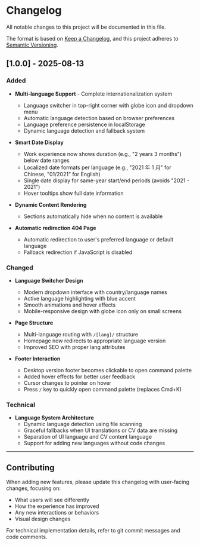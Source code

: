 # Changelog

All notable changes to this project will be documented in this file.

The format is based on [Keep a Changelog](https://keepachangelog.com/en/1.0.0/),
and this project adheres to [Semantic Versioning](https://semver.org/spec/v2.0.0.html).

## [1.0.0] - 2025-08-13

### Added
- **Multi-language Support** - Complete internationalization system
  - Language switcher in top-right corner with globe icon and dropdown menu
  - Automatic language detection based on browser preferences
  - Language preference persistence in localStorage
  - Dynamic language detection and fallback system
  
- **Smart Date Display**
  - Work experience now shows duration (e.g., "2 years 3 months") below date ranges
  - Localized date formats per language (e.g., "2021 年 1 月" for Chinese, "01/2021" for English)
  - Single date display for same-year start/end periods (avoids "2021 - 2021")
  - Hover tooltips show full date information
  
- **Dynamic Content Rendering**
  - Sections automatically hide when no content is available
  
- **Automatic redirection 404 Page**
  - Automatic redirection to user's preferred language or default language
  - Fallback redirection if JavaScript is disabled

### Changed
- **Language Switcher Design**
  - Modern dropdown interface with country/language names
  - Active language highlighting with blue accent
  - Smooth animations and hover effects
  - Mobile-responsive design with globe icon only on small screens
  
- **Page Structure**
  - Multi-language routing with `/[lang]/` structure
  - Homepage now redirects to appropriate language version
  - Improved SEO with proper lang attributes
  
- **Footer Interaction**
  - Desktop version footer becomes clickable to open command palette
  - Added hover effects for better user feedback
  - Cursor changes to pointer on hover
  - Press `/` key to quickly open command palette (replaces Cmd+K)


### Technical
- **Language System Architecture**
  - Dynamic language detection using file scanning
  - Graceful fallbacks when UI translations or CV data are missing
  - Separation of UI language and CV content language
  - Support for adding new languages without code changes

---

## Contributing

When adding new features, please update this changelog with user-facing changes, focusing on:
- What users will see differently
- How the experience has improved
- Any new interactions or behaviors
- Visual design changes

For technical implementation details, refer to git commit messages and code comments.
